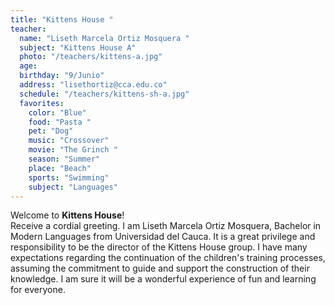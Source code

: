 ```yaml
---
title: "Kittens House "
teacher:
  name: "Liseth Marcela Ortiz Mosquera "
  subject: "Kittens House A"
  photo: "/teachers/kittens-a.jpg"
  age: 
  birthday: "9/Junio"
  address: "lisethortiz@cca.edu.co"
  schedule: "/teachers/kittens-sh-a.jpg"
  favorites:
    color: "Blue"
    food: "Pasta "
    pet: "Dog"
    music: "Crossover"
    movie: "The Grinch "
    season: "Summer"
    place: "Beach"
    sports: "Swimming"
    subject: "Languages"
---
```


Welcome to **Kittens House**!  
Receive a cordial greeting. I am Liseth Marcela Ortiz Mosquera, Bachelor in Modern Languages from Universidad del Cauca. It is a great privilege and responsibility to be the director of the Kittens House group. I have many expectations regarding the continuation of the children's training processes, assuming the commitment to guide and support the construction of their knowledge. I am sure it will be a wonderful experience of fun and learning for everyone.
